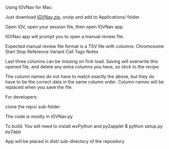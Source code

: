 Using IGVNav for Mac:

Just download [IGVNav.zip](dist/IGVNav.zip), unzip and add to Applications/ folder.

Open IGV, open your session file, then open IGVNav app. 

IGVNav app will prompt you to open a manual review file.

Expected manual review file format is a TSV file with columns:
Chromosome   Start   Stop   Reference   Variant   Call   Tags   Notes

Last three columns can be missing on first load. Saving will overwrite
this opened file, and delete any extra columns you have, so stick to the
recipe.

The column names do not have to match exactly the above, but they do
have to be the correct data in the same column order. Column names will
be replaced when you save the file.


For developers:

clone the repo/ sub-folder

The code is mostly in IGVNav.py

To build:
You will need to install wxPython and py2applet
$ python setup.py py2app

App will be placed in dist/ sub-directory of the repository
